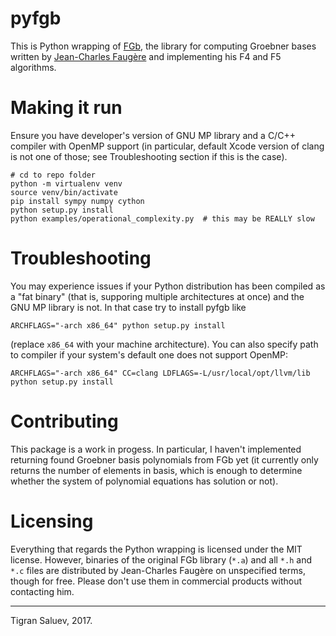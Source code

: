 # pyfgb

This is Python wrapping of [FGb](http://www-polsys.lip6.fr/~jcf/FGb/index.html),
the library for computing Groebner bases written by
[Jean-Charles Faugère](http://www-salsa.lip6.fr/~jcf/) and implementing his F4
and F5 algorithms.

# Making it run

Ensure you have developer's version of GNU MP library and a C/C++ compiler with
OpenMP support (in particular, default Xcode version of clang is not one of
    those; see Troubleshooting section if this is the case).

    # cd to repo folder
    python -m virtualenv venv
    source venv/bin/activate
    pip install sympy numpy cython
    python setup.py install
    python examples/operational_complexity.py  # this may be REALLY slow

# Troubleshooting

You may experience issues if your Python distribution has been compiled as a
"fat binary" (that is, supporing multiple architectures at once) and the GNU MP
library is not. In that case try to install pyfgb like

    ARCHFLAGS="-arch x86_64" python setup.py install

(replace `x86_64` with your machine architecture). You can also specify path to
compiler if your system's default one does not support OpenMP:

    ARCHFLAGS="-arch x86_64" CC=clang LDFLAGS=-L/usr/local/opt/llvm/lib  python setup.py install

# Contributing

This package is a work in progess. In particular, I haven't implemented
returning found Groebner basis polynomials from FGb yet (it currently only
returns the number of elements in basis, which is enough to determine whether
the system of polynomial equations has solution or not).

# Licensing

Everything that regards the Python wrapping is licensed under the MIT license.
However, binaries of the original FGb library (`*.a`) and all `*.h` and `*.c`
files are distributed by Jean-Charles Faugère on unspecified terms, though for
free. Please don't use them in commercial products without contacting him.

-----
Tigran Saluev, 2017.

